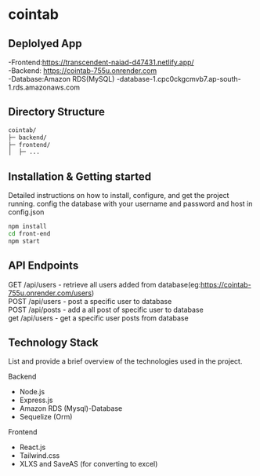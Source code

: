# cointab



## Deplolyed App
-Frontend:https://transcendent-naiad-d47431.netlify.app/ <br>
-Backend: https://cointab-755u.onrender.com <br>
-Database:Amazon RDS(MySQL) -database-1.cpc0ckgcmvb7.ap-south-1.rds.amazonaws.com

## Directory Structure
```bash
cointab/
├─ backend/
├─ frontend/
│  ├─ ...
```




## Installation & Getting started
Detailed instructions on how to install, configure, and get the project running. config the database with your username and password and host in config.json

```bash
npm install
cd front-end
npm start
```


## API Endpoints
GET /api/users - retrieve all users added from database(eg:https://cointab-755u.onrender.com/users) <br>
POST /api/users - post a specific user to database<br>
POST /api/posts - add a  all post of specific user to database <br>
get /api/users - get a specific user posts from database


## Technology Stack
List and provide a brief overview of the technologies used in the project.

  Backend
- Node.js
- Express.js
- Amazon RDS (Mysql)-Database
- Sequelize (Orm)
  
Frontend
- React.js
- Tailwind.css
- XLXS and SaveAS (for converting to excel)
